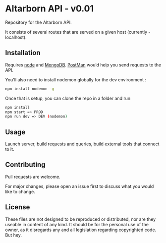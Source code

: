 # Altarborn API - v0.01
Repository for the Altarborn API.

It consists of several routes that are served on a given host (currently - localhost).

## Installation

Requires [node](https://nodejs.org/en/download/) and [MongoDB](https://www.mongodb.com/download-center/community). [PostMan](https://www.postman.com/) would help you send requests to the API.

You'll also need to install nodemon globally for the dev environment : 

```bash
npm install nodemon -g
```
Once that is setup, you can clone the repo in a folder and run
```bash
npm install
npm start => PROD
npm run dev => DEV (nodemon)
```

## Usage
Launch server, build requests and queries, build external tools that connect to it. 
## Contributing
Pull requests are welcome. 

For major changes, please open an issue first to discuss what you would like to change.

## License
These files are not designed to be reproduced or distributed, nor are they useable in content of any kind. It should be for the personal use of the owner, as it disregards any and all legislation regarding copyrighted code. But hey.